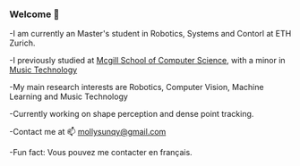 ### Welcome 👋 

-I am currently an Master's student in Robotics, Systems and Contorl at ETH Zurich.

-I previously studied at [Mcgill School of Computer Science](https://www.cs.mcgill.ca/), with a minor in [Music Technology](https://www.mcgill.ca/music/about-us/music-technology)

-My main research interests are Robotics, Computer Vision, Machine Learning and Music Technology

-Currently working on shape perception and dense point tracking.

-Contact me at 📫 mollysunqy@gmail.com

-Fun fact: Vous pouvez me contacter en français. 

<!--
**MollySunqy/MollySunqy** is a ✨ _special_ ✨ repository because its `README.md` (this file) appears on your GitHub profile.

Here are some ideas to get you started:

- 🔭 I’m currently working on ...
- 🌱 I’m currently learning ...
- 👯 I’m looking to collaborate on ...
- 🤔 I’m looking for help with ...
- 💬 Ask me about ...
- 📫 How to reach me: ...
- 😄 Pronouns: ...
- ⚡ Fun fact: ...
-->
